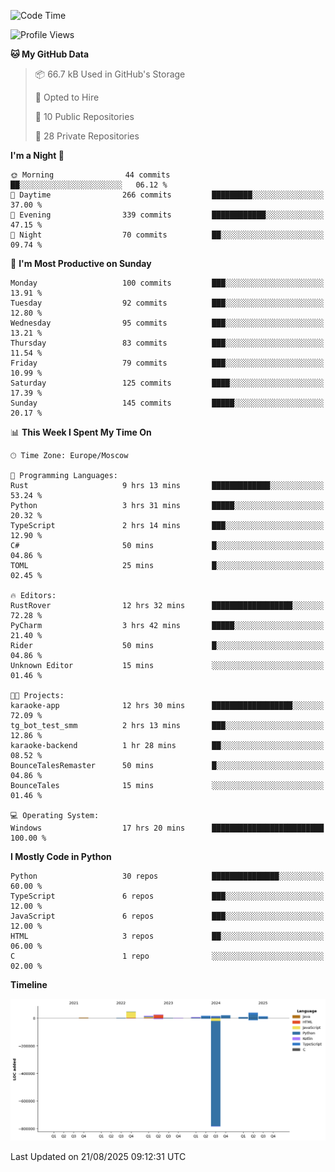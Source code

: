 <!--START_SECTION:waka-->
![Code Time](http://img.shields.io/badge/Code%20Time-799%20hrs%2046%20mins-blue)

![Profile Views](http://img.shields.io/badge/Profile%20Views-0-blue)

**🐱 My GitHub Data** 

> 📦 66.7 kB Used in GitHub's Storage 
 > 
> 💼 Opted to Hire
 > 
> 📜 10 Public Repositories 
 > 
> 🔑 28 Private Repositories 
 > 
**I'm a Night 🦉** 

```text
🌞 Morning                44 commits          ██░░░░░░░░░░░░░░░░░░░░░░░   06.12 % 
🌆 Daytime                266 commits         █████████░░░░░░░░░░░░░░░░   37.00 % 
🌃 Evening                339 commits         ████████████░░░░░░░░░░░░░   47.15 % 
🌙 Night                  70 commits          ██░░░░░░░░░░░░░░░░░░░░░░░   09.74 % 
```
📅 **I'm Most Productive on Sunday** 

```text
Monday                   100 commits         ███░░░░░░░░░░░░░░░░░░░░░░   13.91 % 
Tuesday                  92 commits          ███░░░░░░░░░░░░░░░░░░░░░░   12.80 % 
Wednesday                95 commits          ███░░░░░░░░░░░░░░░░░░░░░░   13.21 % 
Thursday                 83 commits          ███░░░░░░░░░░░░░░░░░░░░░░   11.54 % 
Friday                   79 commits          ███░░░░░░░░░░░░░░░░░░░░░░   10.99 % 
Saturday                 125 commits         ████░░░░░░░░░░░░░░░░░░░░░   17.39 % 
Sunday                   145 commits         █████░░░░░░░░░░░░░░░░░░░░   20.17 % 
```


📊 **This Week I Spent My Time On** 

```text
🕑︎ Time Zone: Europe/Moscow

💬 Programming Languages: 
Rust                     9 hrs 13 mins       █████████████░░░░░░░░░░░░   53.24 % 
Python                   3 hrs 31 mins       █████░░░░░░░░░░░░░░░░░░░░   20.32 % 
TypeScript               2 hrs 14 mins       ███░░░░░░░░░░░░░░░░░░░░░░   12.90 % 
C#                       50 mins             █░░░░░░░░░░░░░░░░░░░░░░░░   04.86 % 
TOML                     25 mins             █░░░░░░░░░░░░░░░░░░░░░░░░   02.45 % 

🔥 Editors: 
RustRover                12 hrs 32 mins      ██████████████████░░░░░░░   72.28 % 
PyCharm                  3 hrs 42 mins       █████░░░░░░░░░░░░░░░░░░░░   21.40 % 
Rider                    50 mins             █░░░░░░░░░░░░░░░░░░░░░░░░   04.86 % 
Unknown Editor           15 mins             ░░░░░░░░░░░░░░░░░░░░░░░░░   01.46 % 

🐱‍💻 Projects: 
karaoke-app              12 hrs 30 mins      ██████████████████░░░░░░░   72.09 % 
tg_bot_test_smm          2 hrs 13 mins       ███░░░░░░░░░░░░░░░░░░░░░░   12.86 % 
karaoke-backend          1 hr 28 mins        ██░░░░░░░░░░░░░░░░░░░░░░░   08.52 % 
BounceTalesRemaster      50 mins             █░░░░░░░░░░░░░░░░░░░░░░░░   04.86 % 
BounceTales              15 mins             ░░░░░░░░░░░░░░░░░░░░░░░░░   01.46 % 

💻 Operating System: 
Windows                  17 hrs 20 mins      █████████████████████████   100.00 % 
```

**I Mostly Code in Python** 

```text
Python                   30 repos            ███████████████░░░░░░░░░░   60.00 % 
TypeScript               6 repos             ███░░░░░░░░░░░░░░░░░░░░░░   12.00 % 
JavaScript               6 repos             ███░░░░░░░░░░░░░░░░░░░░░░   12.00 % 
HTML                     3 repos             ██░░░░░░░░░░░░░░░░░░░░░░░   06.00 % 
C                        1 repo              ░░░░░░░░░░░░░░░░░░░░░░░░░   02.00 % 
```



**Timeline**

![Lines of Code chart](https://raw.githubusercontent.com/adlemx/adlemx/main/assets/bar_graph.png)


 Last Updated on 21/08/2025 09:12:31 UTC
<!--END_SECTION:waka-->
